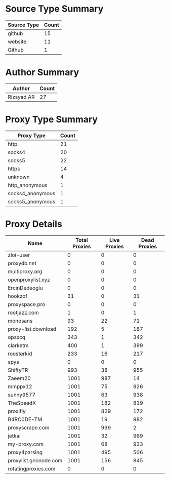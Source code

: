 # Source Type Summary

| Source Type | Count |
|-------------|-------|
| github | 15 |
| website | 11 |
| Github | 1 |


# Author Summary

| Author | Count |
|--------|-------|
| Rizsyad AR | 27 |


# Proxy Type Summary

| Proxy Type | Count |
|------------|-------|
| http | 21 |
| socks4 | 20 |
| socks5 | 22 |
| https | 14 |
| unknown | 4 |
| http_anonymous | 1 |
| socks4_anonymous | 1 |
| socks5_anonymous | 1 |


# Proxy Details

| Name | Total Proxies | Live Proxies | Dead Proxies |
|------|---------------|--------------|---------------|
| zloi-user | 0 | 0 | 0 |
| proxydb.net | 0 | 0 | 0 |
| multiproxy.org | 0 | 0 | 0 |
| openproxylist.xyz | 0 | 0 | 0 |
| ErcinDedeoglu | 0 | 0 | 0 |
| hookzof | 31 | 0 | 31 |
| proxyspace.pro | 0 | 0 | 0 |
| rootjazz.com | 1 | 0 | 1 |
| monosans | 93 | 22 | 71 |
| proxy-list.download | 192 | 5 | 187 |
| opsxcq | 343 | 1 | 342 |
| clarketm | 400 | 1 | 399 |
| roosterkid | 233 | 16 | 217 |
| spys | 0 | 0 | 0 |
| ShiftyTR | 993 | 38 | 955 |
| Zaeem20 | 1001 | 987 | 14 |
| mmppx12 | 1001 | 75 | 926 |
| sunny9577 | 1001 | 63 | 938 |
| TheSpeedX | 1001 | 182 | 819 |
| proxifly | 1001 | 829 | 172 |
| B4RC0DE-TM | 1001 | 19 | 982 |
| proxyscrape.com | 1001 | 999 | 2 |
| jetkai | 1001 | 32 | 969 |
| my-proxy.com | 1001 | 68 | 933 |
| proxy4parsing | 1001 | 495 | 506 |
| proxylist.geonode.com | 1001 | 156 | 845 |
| rotatingproxies.com | 0 | 0 | 0 |
